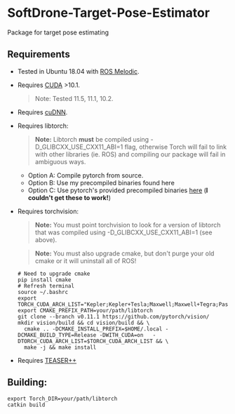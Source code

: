 # SoftDrone-Target-Pose-Estimator
Package for target pose estimating

## Requirements

* Tested in Ubuntu 18.04 with [ROS Melodic](http://wiki.ros.org/melodic).

* Requires [CUDA](https://docs.nvidia.com/cuda/cuda-installation-guide-linux/index.html) >10.1.
  > Note: Tested 11.5, 11.1, 10.2.

* Requires [cuDNN](https://docs.nvidia.com/deeplearning/cudnn/install-guide/index.html).

* Requires libtorch:
  > **Note:** Libtorch **must** be compiled using -D_GLIBCXX_USE_CXX11_ABI=1 flag, otherwise Torch will fail to link with other libraries (ie. ROS) and compiling our package will fail in ambiguous ways.
  * Option A: Compile pytorch from source.
  * Option B: Use my precompiled binaries found here
  * Option C: Use pytorch's provided precompiled binaries [here](https://github.com/pytorch/pytorch/issues/17492#issuecomment-524692441) (**I couldn't get these to work!**)


* Requires torchvision:
  > **Note:** You must point torchvision to look for a version of libtorch that was compiled using -D_GLIBCXX_USE_CXX11_ABI=1 (see above).
  
  > **Note:** You must also upgrade cmake, but don't purge your old cmake or it will uninstall all of ROS!
  ```
  # Need to upgrade cmake
  pip install cmake
  # Refresh terminal
  source ~/.bashrc 
  export TORCH_CUDA_ARCH_LIST="Kepler;Kepler+Tesla;Maxwell;Maxwell+Tegra;Pascal;Volta;Turing"
  export CMAKE_PREFIX_PATH=your/path/libtorch
  git clone --branch v0.11.1 https://github.com/pytorch/vision/
  mkdir vision/build && cd vision/build && \
	cmake .. -DCMAKE_INSTALL_PREFIX=$HOME/.local -DCMAKE_BUILD_TYPE=Release -DWITH_CUDA=on   -DTORCH_CUDA_ARCH_LIST=$TORCH_CUDA_ARCH_LIST && \
	make -j && make install
  ```

* Requires [TEASER++](https://github.com/MIT-SPARK/TEASER-plusplus)


## Building:
```
export Torch_DIR=your/path/libtorch
catkin build
```
